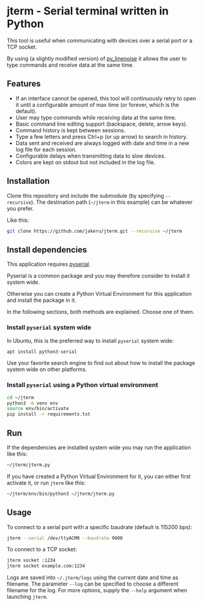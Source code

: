 # jterm - Serial terminal written in Python

This tool is useful when communicating with devices over a serial port or a TCP
socket.

By using (a slightly modified version) of
[py_linenoise](https://github.com/deadsy/py_linenoise) it allows the user to
type commands and receive data at the same time.

## Features

- If an interface cannot be opened, this tool will continuously retry to open it
  until a configurable amount of max time (or forever, which is the default).
- User may type commands while receiving data at the same time.
- Basic command line editing support (backspace, delete, arrow keys).
- Command history is kept between sessions.
- Type a few letters and press Ctrl+p (or up arrow) to search in history.
- Data sent and received are always logged with date and time in a new log file
  for each session.
- Configurable delays when transmitting data to slow devices.
- Colors are kept on stdout but not included in the log file.

## Installation

Clone this repository and include the submodule (by specifying `--recursive`).
The destination path (`~/jterm` in this example) can be whatever you prefer.

Like this:

``` sh
git clone https://github.com/jakeru/jterm.git --recursive ~/jterm
```

## Install dependencies

This application requires [pyserial](https://pypi.org/project/pyserial/).

Pyserial is a common package and you may therefore consider to install it system
wide.

Otherwise you can create a Python Virtual Environment for this application and
install the package in it.

In the following sections, both methods are explained. Choose one of them.

### Install `pyserial` system wide

In Ubuntu, this is the preferred way to install `pyserial` system wide:

``` sh
apt install python3-serial
```

Use your favorite search engine to find out about how to install the package
system wide on other platforms.

### Install `pyserial` using a Python virtual environment

``` sh
cd ~/jterm
python3 -m venv env
source env/bin/activate
pip install -r requirements.txt
```

## Run

If the dependencies are installed system wide you may run the application like
this:

``` sh
~/jterm/jterm.py
```

If you have created a Python Virtual Environment for it, you can either first
activate it, or run `jterm` like this:

``` sh
~/jterm/env/bin/python3 ~/jterm/jterm.py
```

## Usage

To connect to a serial port with a specific baudrate (default is 115200 bps):

``` sh
jterm --serial /dev/ttyACM0 --baudrate 9600
```

To connect to a TCP socket:

``` sh
jterm socket :1234
jterm socket example.com:1234
```

Logs are saved into `~/.jterm/logs` using the current date and time as filename.
The parameter `--log` can be specified to choose a different filename for the
log. For more options, supply the `--help` argument when launching `jterm`.
